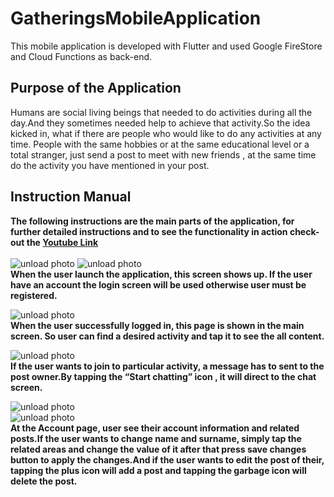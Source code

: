 # GatheringsMobileApplication
This mobile application is developed with Flutter and used Google FireStore and Cloud Functions as back-end.

## Purpose of the Application
Humans are social living beings that needed to do activities during all the day.And they sometimes needed help to achieve that activity.So the idea kicked in, what if there are people who would like to do any activities at any time. People with the same hobbies or at the same educational level or a total stranger, just send a post to meet with new friends , at the same time do the activity you have mentioned in your post.


## Instruction Manual 
**The following instructions are the main parts of the application, for further detailed instructions and to see the functionality in action check-out the [Youtube Link](https://www.youtube.com/watch?v=Giwt0EZJY-A&t=24s)**
</br>
</br>
![unload photo](https://github.com/unalyagiz/GatheringsMobileApplication/blob/master/Screenshots/lg1.png)
![unload photo](https://github.com/unalyagiz/GatheringsMobileApplication/blob/master/Screenshots/lg2.png)
</br>
**When the user launch the application, this screen shows up. If the user have an account the login screen will be used otherwise user must be registered.**

![unload photo](https://github.com/unalyagiz/GatheringsMobileApplication/blob/master/Screenshots/feedScreen.jpg)
</br>
**When the user successfully logged in, this page is shown in the main screen. So user can find a desired activity and tap it to see the all content.**

![unload photo](https://github.com/unalyagiz/GatheringsMobileApplication/blob/master/Screenshots/postScreen.jpg)
</br>
**If the user wants to join to particular activity, a message has to sent to the post owner.By tapping the “Start chatting” icon , it will direct to the chat screen.**

![unload photo](https://github.com/unalyagiz/GatheringsMobileApplication/blob/master/Screenshots/chatScreen.jpg)
</br>
![unload photo](https://github.com/unalyagiz/GatheringsMobileApplication/blob/master/Screenshots/accountScreen.jpg)
</br>
**At the Account page, user see their account information and related posts.If the user wants to change name and surname, simply tap the related areas and change the value of it after that press save changes button to apply the changes.And if the user wants to edit the post of their, tapping the plus icon will add a post and tapping the garbage icon will delete the post.**







